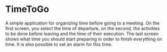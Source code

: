 # TimeToGo
A simple application for organizing time before going to a meeting. On the first screen, you select the time of departure, on the second, the activities to be done before leaving and the time of their execution. The last screen shows what time you should start preparing in order to finish everything on time. It is also possible to set an alarm for this time.

